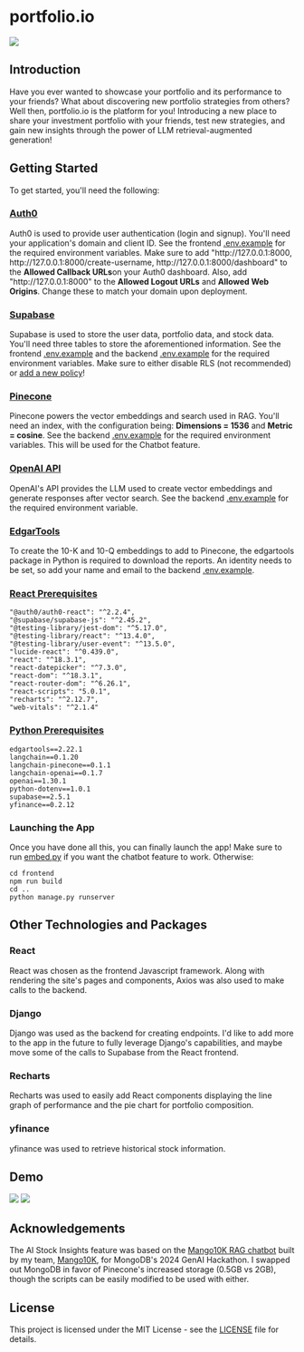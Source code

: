 # portfolio.io
<img src="https://github.com/Chubbyman2/portfolio.io/blob/main/docs/homepage.png"> 

## Introduction
Have you ever wanted to showcase your portfolio and its performance to your friends? What about discovering new portfolio strategies from others? Well then, portfolio.io is the platform for you! Introducing a new place to share your investment portfolio with your friends, test new strategies, and gain new insights through the power of LLM retrieval-augmented generation!

## Getting Started
To get started, you'll need the following:

### <a href="https://auth0.com/">Auth0</a>
Auth0 is used to provide user authentication (login and signup). You'll need your application's domain and client ID. See the frontend [.env.example](https://github.com/CharlesYuan02/portfolio.io/blob/main/frontend/.env.example) for the required environment variables. Make sure to add "http\://127.0.0.1:8000, http\://127.0.0.1:8000/create-username, http\://127.0.0.1:8000/dashboard" to the **Allowed Callback URLs**on your Auth0 dashboard. Also, add "http\://127.0.0.1:8000" to the **Allowed Logout URLs** and **Allowed Web Origins**. Change these to match your domain upon deployment.

### <a href="https://supabase.com/">Supabase</a>
Supabase is used to store the user data, portfolio data, and stock data. You'll need three tables to store the aforementioned information. See the frontend [.env.example](https://github.com/CharlesYuan02/portfolio.io/blob/main/frontend/.env.example) and the backend [.env.example](https://github.com/Chubbyman2/investment-tracker/blob/main/.env.example) for the required environment variables. Make sure to either disable RLS (not recommended) or [add a new policy](https://stackoverflow.com/questions/74302341/supabase-bucket-new-row-violates-row-level-security-policy-for-table-objects)!

### <a href="https://www.pinecone.io/">Pinecone</a>
Pinecone powers the vector embeddings and search used in RAG. You'll need an index, with the configuration being: **Dimensions = 1536** and **Metric = cosine**. See the backend [.env.example](https://github.com/Chubbyman2/investment-tracker/blob/main/.env.example) for the required environment variables. This will be used for the Chatbot feature. 

### <a href="https://openai.com/index/openai-api/">OpenAI API</a>
OpenAI's API provides the LLM used to create vector embeddings and generate responses after vector search. See the backend [.env.example](https://github.com/Chubbyman2/investment-tracker/blob/main/.env.example) for the required environment variable.

### <a href="https://pypi.org/project/edgartools/">EdgarTools</a>
To create the 10-K and 10-Q embeddings to add to Pinecone, the edgartools package in Python is required to download the reports. An identity needs to be set, so add your name and email to the backend [.env.example](https://github.com/Chubbyman2/investment-tracker/blob/main/.env.example).

### <a href="https://github.com/CharlesYuan02/portfolio.io/blob/main/frontend/package.json">React Prerequisites</a>
```
"@auth0/auth0-react": "^2.2.4",
"@supabase/supabase-js": "^2.45.2",
"@testing-library/jest-dom": "^5.17.0",
"@testing-library/react": "^13.4.0",
"@testing-library/user-event": "^13.5.0",
"lucide-react": "^0.439.0",
"react": "^18.3.1",
"react-datepicker": "^7.3.0",
"react-dom": "^18.3.1",
"react-router-dom": "^6.26.1",
"react-scripts": "5.0.1",
"recharts": "^2.12.7",
"web-vitals": "^2.1.4"
```

### <a href="https://github.com/CharlesYuan02/portfolio.io/blob/main/requirements.txt">Python Prerequisites</a>
```
edgartools==2.22.1
langchain==0.1.20
langchain-pinecone==0.1.1
langchain-openai==0.1.7
openai==1.30.1
python-dotenv==1.0.1
supabase==2.5.1
yfinance==0.2.12
```

### Launching the App
Once you have done all this, you can finally launch the app! Make sure to run <a href="https://github.com/CharlesYuan02/portfolio.io/blob/main/backend/rag/embed.py">embed.py</a> if you want the chatbot feature to work. Otherwise:
```
cd frontend
npm run build
cd ..
python manage.py runserver
```

## Other Technologies and Packages
### React
React was chosen as the frontend Javascript framework. Along with rendering the site's pages and components, Axios was also used to make calls to the backend.

### Django
Django was used as the backend for creating endpoints. I'd like to add more to the app in the future to fully leverage Django's capabilities, and maybe move some of the calls to Supabase from the React frontend.

### Recharts
Recharts was used to easily add React components displaying the line graph of performance and the pie chart for portfolio composition.

### yfinance
yfinance was used to retrieve historical stock information.

## Demo
<img src="https://github.com/Chubbyman2/portfolio.io/blob/main/docs/dashboard.PNG"> 
<img src="https://github.com/Chubbyman2/portfolio.io/blob/main/docs/dashboard-2.PNG"> 

## Acknowledgements
The AI Stock Insights feature was based on the [Mango10K RAG chatbot](https://github.com/Chubbyman2/Mango10K) built by my team, [Mango10K](https://www.linkedin.com/posts/daniel-chen297_on-april-6th-we-created-mango10k-at-activity-7184621025626615808-aZ97?utm_source=share&utm_medium=member_desktop), for MongoDB's 2024 GenAI Hackathon. I swapped out MongoDB in favor of Pinecone's increased storage (0.5GB vs 2GB), though the scripts can be easily modified to be used with either.

## License
This project is licensed under the MIT License - see the <a href="https://github.com/Chubbyman2/investment-tracker/blob/main/LICENSE">LICENSE</a> file for details.
